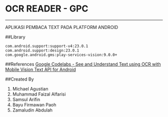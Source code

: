 # OCR READER - GPC
----
APLIKASI PEMBACA TEXT PADA PLATFORM ANDROID

##Library

    com.android.support:support-v4:23.0.1
    com.android.support:design:23.0.1
    com.google.android.gms:play-services-vision:9.0.0+


##References
[Google Codelabs - See and Understand Text using OCR with Mobile Vision Text API for Android
](https://codelabs.developers.google.com/codelabs/mobile-vision-ocr/index.html?index=..%2F..%2Findex#0)

##Created By
1. Michael Agustian
2. Muhammad Faizal Alfarisi
3. Samsul Arifin
4. Bayu Firmawan Paoh
5. Zamaludin Abdulah
